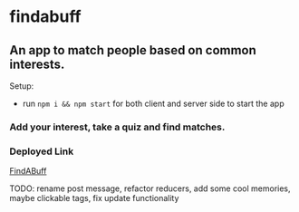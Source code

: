 # findabuff

## An app to match people based on common interests.

Setup:
- run ```npm i && npm start``` for both client and server side to start the app

### Add your interest, take a quiz and find matches.

### Deployed Link
[FindABuff](https://fortega328-findabuff.zeet.app/posts)

TODO: rename post message, refactor reducers, add some cool memories, maybe clickable tags, fix update functionality